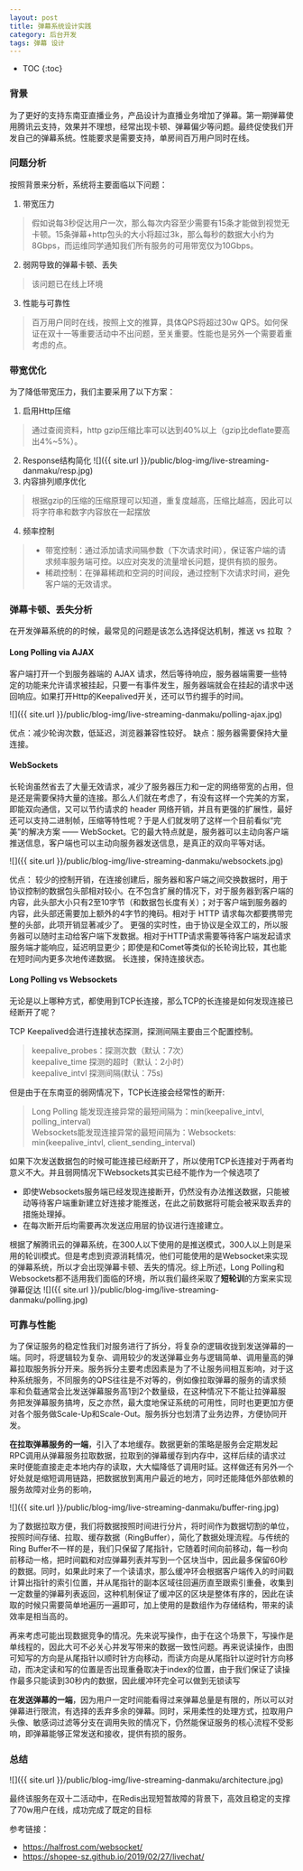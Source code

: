 ```yaml
---
layout: post
title: 弹幕系统设计实践
category: 后台开发
tags: 弹幕 设计
---
```


* TOC
{:toc}

### 背景
为了更好的支持东南亚直播业务，产品设计为直播业务增加了弹幕。第一期弹幕使用腾讯云支持，效果并不理想，经常出现卡顿、弹幕偏少等问题。最终促使我们开发自己的弹幕系统。性能要求是需要支持，单房间百万用户同时在线。

### 问题分析
按照背景来分析，系统将主要面临以下问题：
1. 带宽压力
> 假如说每3秒促达用户一次，那么每次内容至少需要有15条才能做到视觉无卡顿。15条弹幕+http包头的大小将超过3k，那么每秒的数据大小约为8Gbps，而运维同学通知我们所有服务的可用带宽仅为10Gbps。
2. 弱网导致的弹幕卡顿、丢失
> 该问题已在线上环境
3. 性能与可靠性
> 百万用户同时在线，按照上文的推算，具体QPS将超过30w QPS。如何保证在双十一等重要活动中不出问题，至关重要。性能也是另外一个需要着重考虑的点。

### 带宽优化
为了降低带宽压力，我们主要采用了以下方案：
1. 启用Http压缩
> 通过查阅资料，http gzip压缩比率可以达到40%以上（gzip比deflate要高出4%~5%）。
2. Response结构简化
![]({{ site.url }}/public/blog-img/live-streaming-danmaku/resp.jpg)
1. 内容排列顺序优化
> 根据gzip的压缩的压缩原理可以知道，重复度越高，压缩比越高，因此可以将字符串和数字内容放在一起摆放
4. 频率控制
> - 带宽控制：通过添加请求间隔参数（下次请求时间），保证客户端的请求频率服务端可控。以应对突发的流量增长问题，提供有损的服务。
> - 稀疏控制：在弹幕稀疏和空洞的时间段，通过控制下次请求时间，避免客户端的无效请求。

### 弹幕卡顿、丢失分析
在开发弹幕系统的的时候，最常见的问题是该怎么选择促达机制，推送 vs 拉取 ？

#### Long Polling via AJAX
客户端打开一个到服务器端的 AJAX 请求，然后等待响应，服务器端需要一些特定的功能来允许请求被挂起，只要一有事件发生，服务器端就会在挂起的请求中送回响应。如果打开Http的Keepalived开关，还可以节约握手的时间。

![]({{ site.url }}/public/blog-img/live-streaming-danmaku/polling-ajax.jpg)

优点：减少轮询次数，低延迟，浏览器兼容性较好。
缺点：服务器需要保持大量连接。


#### WebSockets
长轮询虽然省去了大量无效请求，减少了服务器压力和一定的网络带宽的占用，但是还是需要保持大量的连接。那么人们就在考虑了，有没有这样一个完美的方案，即能双向通信，又可以节约请求的 header 网络开销，并且有更强的扩展性，最好还可以支持二进制帧，压缩等特性呢？于是人们就发明了这样一个目前看似“完美”的解决方案 —— WebSocket。它的最大特点就是，服务器可以主动向客户端推送信息，客户端也可以主动向服务器发送信息，是真正的双向平等对话。

![]({{ site.url }}/public/blog-img/live-streaming-danmaku/websockets.jpg)

优点：
较少的控制开销，在连接创建后，服务器和客户端之间交换数据时，用于协议控制的数据包头部相对较小。在不包含扩展的情况下，对于服务器到客户端的内容，此头部大小只有2至10字节（和数据包长度有关）；对于客户端到服务器的内容，此头部还需要加上额外的4字节的掩码。相对于 HTTP 请求每次都要携带完整的头部，此项开销显著减少了。
更强的实时性，由于协议是全双工的，所以服务器可以随时主动给客户端下发数据。相对于HTTP请求需要等待客户端发起请求服务端才能响应，延迟明显更少；即使是和Comet等类似的长轮询比较，其也能在短时间内更多次地传递数据。
长连接，保持连接状态。




#### Long Polling vs Websockets
无论是以上哪种方式，都使用到TCP长连接，那么TCP的长连接是如何发现连接已经断开了呢？

TCP Keepalived会进行连接状态探测，探测间隔主要由三个配置控制。
> keepalive_probes：探测次数（默认：7次）<br/>
> keepalive_time   探测的超时（默认：2小时）<br/>
> keepalive_intvl 探测间隔(默认：75s)<br/>

但是由于在东南亚的弱网情况下，TCP长连接会经常性的断开:
> Long Polling 能发现连接异常的最短间隔为：min(keepalive_intvl, polling_interval)<br/>
> Websockets能发现连接异常的最短间隔为：Websockets: min(keepalive_intvl, client_sending_interval)<br/>

如果下次发送数据包的时候可能连接已经断开了，所以使用TCP长连接对于两者均意义不大。并且弱网情况下Websockets其实已经不能作为一个候选项了
- 即使Websockets服务端已经发现连接断开，仍然没有办法推送数据，只能被动等待客户端重新建立好连接才能推送，在此之前数据将可能会被采取丢弃的措施处理掉。
- 在每次断开后均需要再次发送应用层的协议进行连接建立。

根据了解腾讯云的弹幕系统，在300人以下使用的是推送模式，300人以上则是采用的轮训模式。但是考虑到资源消耗情况，他们可能使用的是Websocket来实现的弹幕系统，所以才会出现弹幕卡顿、丢失的情况。综上所述，Long Polling和Websockets都不适用我们面临的环境，所以我们最终采取了**短轮训**的方案来实现弹幕促达
![]({{ site.url }}/public/blog-img/live-streaming-danmaku/polling.jpg)

### 可靠与性能
为了保证服务的稳定性我们对服务进行了拆分，将复杂的逻辑收拢到发送弹幕的一端。同时，将逻辑较为复杂、调用较少的发送弹幕业务与逻辑简单、调用量高的弹幕拉取服务拆分开来。服务拆分主要考虑因素是为了不让服务间相互影响，对于这种系统服务，不同服务的QPS往往是不对等的，例如像拉取弹幕的服务的请求频率和负载通常会比发送弹幕服务高1到2个数量级，在这种情况下不能让拉弹幕服务把发弹幕服务搞垮，反之亦然，最⼤度地保证系统的可用性，同时也更更加方便对各个服务做Scale-Up和Scale-Out。服务拆分也划清了业务边界，方便协同开发。

**在拉取弹幕服务的一端**，引入了本地缓存。数据更新的策略是服务会定期发起RPC调⽤从弹幕服务拉取数据，拉取到的弹幕缓存到内存中，这样后续的请求过来时便能直接⾛走本地内存的读取，⼤大幅降低了调用时延。这样做还有另外一个好处就是缩短调⽤链路，把数据放到离⽤户最近的地⽅，同时还能降低外部依赖的服务故障对业务的影响，

![]({{ site.url }}/public/blog-img/live-streaming-danmaku/buffer-ring.jpg)

为了数据拉取方便，我们将数据按照时间进行分片，将时间作为数据切割的单位，按照时间存储、拉取、缓存数据（RingBuffer），简化了数据处理流程。与传统的Ring Buffer不一样的是，我们只保留了尾指针，它随着时间向前移动，每⼀秒向前移动一格，把时间戳和对应弹幕列表并写到一个区块当中，因此最多保留60秒的数据。同时，如果此时来了一个读请求，那么缓冲环会根据客户端传入的时间戳计算出指针的索引位置，并从尾指针的副本区域往回遍历直至跟索引重叠，收集到一定数量的弹幕列表返回，这种机制保证了缓冲区的区块是整体有序的，因此在读取的时候只需要简单地遍历一遍即可，加上使用的是数组作为存储结构，带来的读效率是相当高的。

再来考虑可能出现数据竞争的情况。先来说写操作，由于在这个场景下，写操作是单线程的，因此⼤可不必关心并发写带来的数据一致性问题。再来说读操作，由图可知写的方向是从尾指针以顺时针⽅向移动，⽽读⽅向是从尾指针以逆时针方向移动，⽽决定读和写的位置是否出现重叠取决于index的位置，由于我们保证了读操作最多只能读到30秒内的数据，因此缓冲环完全可以做到无锁读写

**在发送弹幕的一端**，因为用户一定时间能看得过来弹幕总量是有限的，所以可以对弹幕进行限流，有选择的丢弃多余的弹幕。同时，采用柔性的处理方式，拉取用户头像、敏感词过滤等分支在调用失败的情况下，仍然能保证服务的核心流程不受影响，即弹幕能够正常发送和接收，提供有损的服务。

### 总结
![]({{ site.url }}/public/blog-img/live-streaming-danmaku/architecture.jpg)

最终该服务在双十二活动中，在Redis出现短暂故障的背景下，高效且稳定的支撑了70w用户在线，成功完成了既定的目标

参考链接：
- https://halfrost.com/websocket/
- https://shopee-sz.github.io/2019/02/27/livechat/